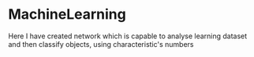 # MachineLearning
Here I have created network which is capable to analyse learning dataset and then classify objects, using characteristic's numbers
